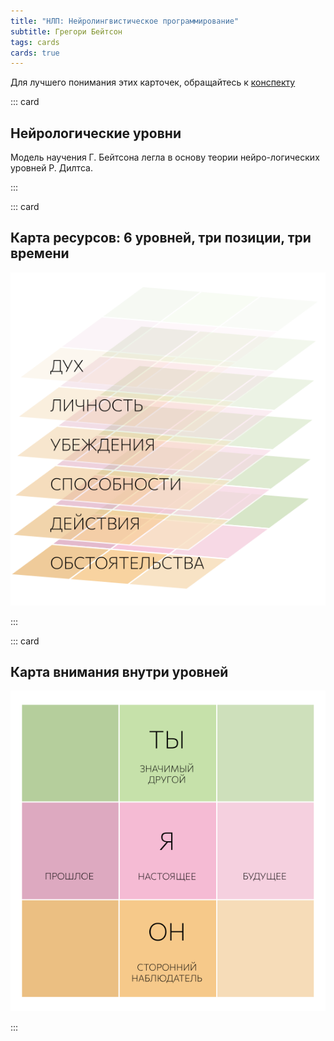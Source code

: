 ```yaml
---
title: "НЛП: Нейролингвистическое программирование"
subtitle: Грегори Бейтсон
tags: cards
cards: true
---
```


Для лучшего понимания этих карточек, обращайтесь к [конспекту](../../synopsis/nlp/index.md)

::: card

## Нейрологические уровни

Модель научения Г. Бейтсона легла в основу теории нейро-логических уровней Р. Дилтса.

<nlp-levels />

:::

::: card

## Карта ресурсов: 6 уровней, три позиции, три времени

![](./levels.svg)

:::

::: card

## Карта внимания внутри уровней

![](./plane.svg)

:::

